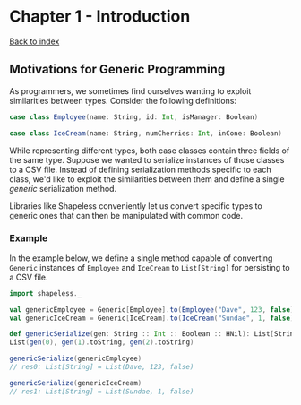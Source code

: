 # Chapter 1 - Introduction
[Back to index](index.md)

## Motivations for Generic Programming
As programmers, we sometimes find ourselves wanting to exploit similarities between types. Consider the following definitions:

```scala
case class Employee(name: String, id: Int, isManager: Boolean)

case class IceCream(name: String, numCherries: Int, inCone: Boolean)
```

While representing different types, both case classes contain three fields of the same type. Suppose we wanted to serialize instances of those classes to a CSV file. Instead of defining serialization methods specific to each class, we'd like to exploit the similarities between them and define a single *generic* serialization method.

Libraries like Shapeless conveniently let us convert specific types to generic ones that can then be manipulated with common code.

### Example
In the example below, we define a single method capable of converting `Generic` instances of `Employee` and `IceCream` to `List[String]` for persisting to a CSV file.

```scala
import shapeless._

val genericEmployee = Generic[Employee].to(Employee("Dave", 123, false))
val genericIceCream = Generic[IceCream].to(IceCream("Sundae", 1, false))

def genericSerialize(gen: String :: Int :: Boolean :: HNil): List[String] =
List(gen(0), gen(1).toString, gen(2).toString)

genericSerialize(genericEmployee)
// res0: List[String] = List(Dave, 123, false)

genericSerialize(genericIceCream)
// res1: List[String] = List(Sundae, 1, false)
```
